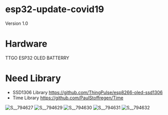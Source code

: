 # esp32-update-covid19 
  Version 1.0 
# Hardware 
  TTGO ESP32 OLED BATTERRY 
# Need Library
- SSD1306 Library https://github.com/ThingPulse/esp8266-oled-ssd1306
- Time Library https://github.com/PaulStoffregen/Time

![S__794627](https://user-images.githubusercontent.com/15083487/78630789-cdce6480-78c4-11ea-8a79-a6f1c3676671.jpg)
![S__794629](https://user-images.githubusercontent.com/15083487/78630793-cf982800-78c4-11ea-8b12-016cf313d54c.jpg)
![S__794630](https://user-images.githubusercontent.com/15083487/78630796-d030be80-78c4-11ea-8478-ab7b0469b9ce.jpg)
![S__794631](https://user-images.githubusercontent.com/15083487/78630800-d2931880-78c4-11ea-923a-3cc634493204.jpg)
![S__794632](https://user-images.githubusercontent.com/15083487/78630801-d32baf00-78c4-11ea-8c56-da20f1f1595f.jpg)
